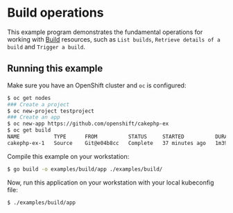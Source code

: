 # Build operations

This example program demonstrates the fundamental operations for working
with
[Build](https://docs.openshift.com/container-platform/3.7/dev_guide/builds/basic_build_operations.html)
resources, such as `List builds`, `Retrieve details of a build` and `Trigger a build`.

## Running this example

Make sure you have an OpenShift cluster and `oc` is configured:

```sh
$ oc get nodes
### Create a project
$ oc new-project testproject
### Create an app
$ oc new-app https://github.com/openshift/cakephp-ex
$ oc get build
NAME           TYPE      FROM          STATUS     STARTED          DURATION
cakephp-ex-1   Source    Git@e04b8cc   Complete   37 minutes ago   1m39s
```

Compile this example on your workstation:

```sh
$ go build -o examples/build/app ./examples/build/
```

Now, run this application on your workstation with your local kubeconfig file:

```sh
$ ./examples/build/app
```